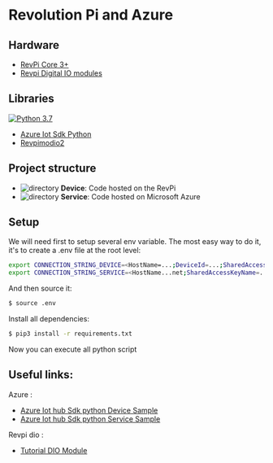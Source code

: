 # Revolution Pi and Azure 

## Hardware

- [RevPi Core 3+](https://revolution.kunbus.com/revpi-core/)
- [Revpi Digital IO modules](https://revolution.kunbus.com/io-modules/)

## Libraries 

[![Python 3.7](https://img.shields.io/badge/python-3.7-blue.svg)](https://www.python.org/downloads/release/python-360/)

- [Azure Iot Sdk Python](https://github.com/Azure/azure-iot-sdk-python)
- [Revpimodio2](https://github.com/naruxde/revpimodio2)

## Project structure
- ![directory](https://github.com/tpierrain/cqrs/blob/master/images/directory.png?raw=true) __**Device**__: Code hosted on the RevPi
- ![directory](https://github.com/tpierrain/cqrs/blob/master/images/directory.png?raw=true) __Service__: Code hosted on Microsoft Azure

## Setup

We will need first to setup several env variable. The most easy way to do it, it's to create a .env file at the root level:

```bash
export CONNECTION_STRING_DEVICE=<HostName=...;DeviceId=...;SharedAccessKey=...>
export CONNECTION_STRING_SERVICE=<HostName...net;SharedAccessKeyName=...;SharedAccessKey=....">
```
And then source it: 
```bash
$ source .env
```

Install all dependencies: 
```bash
$ pip3 install -r requirements.txt
```

Now you can execute all python script


## Useful links:
Azure : 
- [Azure Iot hub Sdk python Device Sample](https://github.com/Azure/azure-iot-sdk-python/tree/master/azure-iot-device/samples/async-hub-scenarios)
- [Azure Iot hub Sdk python Service Sample](https://github.com/Azure/azure-iot-sdk-python/tree/master/azure-iot-hub/samples)

Revpi dio :
 - [Tutorial DIO Module](https://www.rs-online.com/designspark/getting-started-with-the-versatile-revolution-pi-modular-industrial-platform)
 
